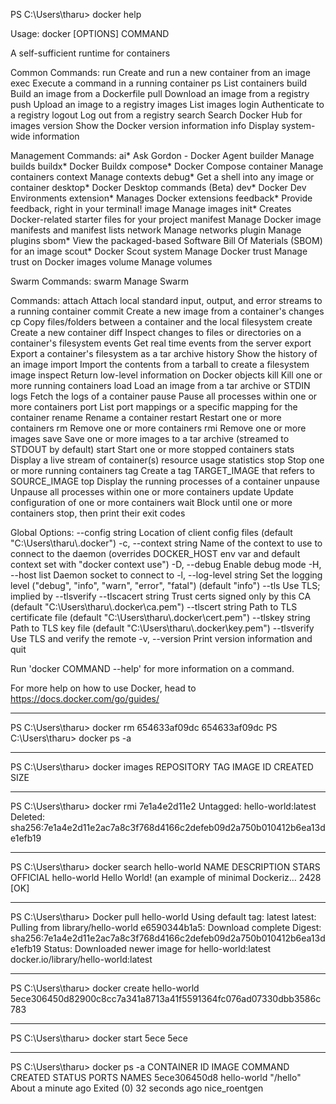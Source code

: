 PS C:\Users\tharu> docker help

Usage:  docker [OPTIONS] COMMAND

A self-sufficient runtime for containers

Common Commands:
  run         Create and run a new container from an image
  exec        Execute a command in a running container
  ps          List containers
  build       Build an image from a Dockerfile
  pull        Download an image from a registry
  push        Upload an image to a registry
  images      List images
  login       Authenticate to a registry
  logout      Log out from a registry
  search      Search Docker Hub for images
  version     Show the Docker version information
  info        Display system-wide information

Management Commands:
  ai*         Ask Gordon - Docker Agent
  builder     Manage builds
  buildx*     Docker Buildx
  compose*    Docker Compose
  container   Manage containers
  context     Manage contexts
  debug*      Get a shell into any image or container
  desktop*    Docker Desktop commands (Beta)
  dev*        Docker Dev Environments
  extension*  Manages Docker extensions
  feedback*   Provide feedback, right in your terminal!
  image       Manage images
  init*       Creates Docker-related starter files for your project
  manifest    Manage Docker image manifests and manifest lists
  network     Manage networks
  plugin      Manage plugins
  sbom*       View the packaged-based Software Bill Of Materials (SBOM) for an image
  scout*      Docker Scout
  system      Manage Docker
  trust       Manage trust on Docker images
  volume      Manage volumes

Swarm Commands:
  swarm       Manage Swarm

Commands:
  attach      Attach local standard input, output, and error streams to a running container
  commit      Create a new image from a container's changes
  cp          Copy files/folders between a container and the local filesystem
  create      Create a new container
  diff        Inspect changes to files or directories on a container's filesystem
  events      Get real time events from the server
  export      Export a container's filesystem as a tar archive
  history     Show the history of an image
  import      Import the contents from a tarball to create a filesystem image
  inspect     Return low-level information on Docker objects
  kill        Kill one or more running containers
  load        Load an image from a tar archive or STDIN
  logs        Fetch the logs of a container
  pause       Pause all processes within one or more containers
  port        List port mappings or a specific mapping for the container
  rename      Rename a container
  restart     Restart one or more containers
  rm          Remove one or more containers
  rmi         Remove one or more images
  save        Save one or more images to a tar archive (streamed to STDOUT by default)
  start       Start one or more stopped containers
  stats       Display a live stream of container(s) resource usage statistics
  stop        Stop one or more running containers
  tag         Create a tag TARGET_IMAGE that refers to SOURCE_IMAGE
  top         Display the running processes of a container
  unpause     Unpause all processes within one or more containers
  update      Update configuration of one or more containers
  wait        Block until one or more containers stop, then print their exit codes

Global Options:
      --config string      Location of client config files (default
                           "C:\\Users\\tharu\\.docker")
  -c, --context string     Name of the context to use to connect to the
                           daemon (overrides DOCKER_HOST env var and
                           default context set with "docker context use")
  -D, --debug              Enable debug mode
  -H, --host list          Daemon socket to connect to
  -l, --log-level string   Set the logging level ("debug", "info",
                           "warn", "error", "fatal") (default "info")
      --tls                Use TLS; implied by --tlsverify
      --tlscacert string   Trust certs signed only by this CA (default
                           "C:\\Users\\tharu\\.docker\\ca.pem")
      --tlscert string     Path to TLS certificate file (default
                           "C:\\Users\\tharu\\.docker\\cert.pem")
      --tlskey string      Path to TLS key file (default
                           "C:\\Users\\tharu\\.docker\\key.pem")
      --tlsverify          Use TLS and verify the remote
  -v, --version            Print version information and quit

Run 'docker COMMAND --help' for more information on a command.

For more help on how to use Docker, head to https://docs.docker.com/go/guides/

---------------------------------------------------------------------------
PS C:\Users\tharu> docker rm 654633af09dc
654633af09dc
PS C:\Users\tharu> docker ps -a

---------------------------------------------------------------------------
PS C:\Users\tharu> docker images
REPOSITORY                                        TAG               IMAGE ID       CREATED         SIZE

---------------------------------------------------------------------------
PS C:\Users\tharu> docker rmi 7e1a4e2d11e2
Untagged: hello-world:latest
Deleted: sha256:7e1a4e2d11e2ac7a8c3f768d4166c2defeb09d2a750b010412b6ea13de1efb19

---------------------------------------------------------------------------
PS C:\Users\tharu> docker search hello-world
NAME                                DESCRIPTION                                     STARS     OFFICIAL
hello-world                         Hello World! (an example of minimal Dockeriz…   2428      [OK]

----------------------------------------------------------------------------
PS C:\Users\tharu> Docker pull hello-world
Using default tag: latest
latest: Pulling from library/hello-world
e6590344b1a5: Download complete
Digest: sha256:7e1a4e2d11e2ac7a8c3f768d4166c2defeb09d2a750b010412b6ea13de1efb19
Status: Downloaded newer image for hello-world:latest
docker.io/library/hello-world:latest

----------------------------------------------------------------------------
PS C:\Users\tharu> docker create hello-world
5ece306450d82900c8cc7a341a8713a41f5591364fc076ad07330dbb3586c783

----------------------------------------------------------------------------
PS C:\Users\tharu> docker start 5ece
5ece

----------------------------------------------------------------------------
PS C:\Users\tharu> docker ps -a
CONTAINER ID   IMAGE                                                            COMMAND                  CREATED              STATUS                        PORTS     NAMES
5ece306450d8   hello-world                                                      "/hello"                 About a minute ago   Exited (0) 32 seconds ago               nice_roentgen